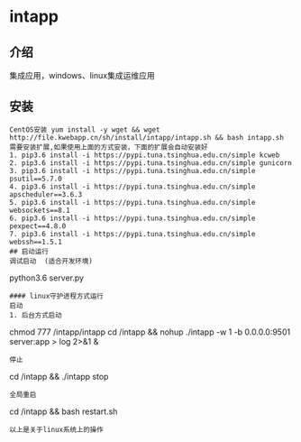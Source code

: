 # intapp

## 介绍
集成应用，windows、linux集成运维应用

## 安装 
```
CentOS安装 yum install -y wget && wget http://file.kwebapp.cn/sh/install/intapp/intapp.sh && bash intapp.sh
需要安装扩展,如果使用上面的方式安装，下面的扩展会自动安装好
1. pip3.6 install -i https://pypi.tuna.tsinghua.edu.cn/simple kcweb
2. pip3.6 install -i https://pypi.tuna.tsinghua.edu.cn/simple gunicorn
3. pip3.6 install -i https://pypi.tuna.tsinghua.edu.cn/simple psutil==5.7.0
4. pip3.6 install -i https://pypi.tuna.tsinghua.edu.cn/simple apscheduler==3.6.3
5. pip3.6 install -i https://pypi.tuna.tsinghua.edu.cn/simple websockets==8.1
6. pip3.6 install -i https://pypi.tuna.tsinghua.edu.cn/simple pexpect==4.8.0
7. pip3.6 install -i https://pypi.tuna.tsinghua.edu.cn/simple webssh==1.5.1
## 启动运行
调试启动  (适合开发环境)
```
python3.6 server.py
```
#### linux守护进程方式运行
启动
1. 后台方式启动
```
chmod 777 /intapp/intapp
cd /intapp && nohup ./intapp -w 1 -b 0.0.0.0:9501 server:app > log 2>&1 &
```
停止
```
cd /intapp && ./intapp stop
```
全局重启
```
cd /intapp && bash restart.sh
```
以上是关于linux系统上的操作



